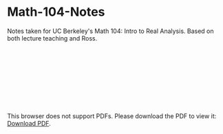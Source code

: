 # Math-104-Notes
Notes taken for UC Berkeley's Math 104: Intro to Real Analysis. Based on both lecture teaching and Ross.
<object data="https://github.com/paperfront/Math-104-Notes/blob/main/notes.pdf" type="application/pdf" width="700px" height="700px">
    <embed src="https://github.com/paperfront/Math-104-Notes/blob/main/notes.pdf">
        <p>This browser does not support PDFs. Please download the PDF to view it: <a href="http://yoursite.com/the.pdf">Download PDF</a>.</p>
    </embed>
</object>
